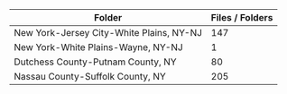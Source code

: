 | Folder                                   |   Files / Folders |
|------------------------------------------|-------------------|
| New York-Jersey City-White Plains, NY-NJ |               147 |
| New York-White Plains-Wayne, NY-NJ       |                 1 |
| Dutchess County-Putnam County, NY        |                80 |
| Nassau County-Suffolk County, NY         |               205 |